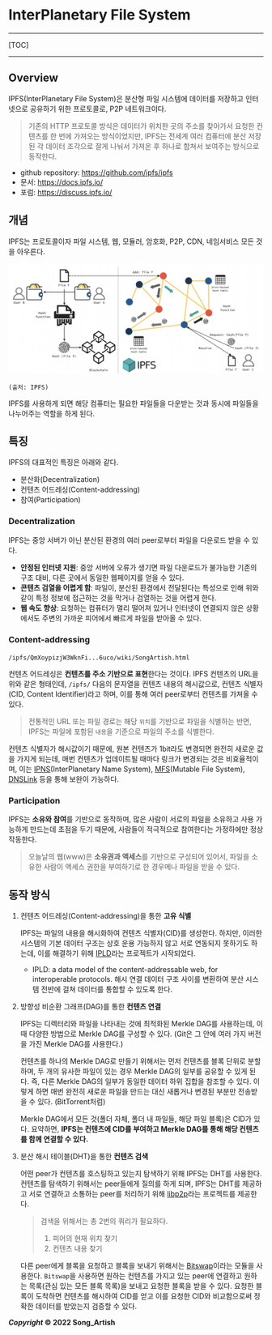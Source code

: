 # InterPlanetary File System

---



[TOC]

---



## Overview

IPFS(InterPlanetary File System)은 분산형 파일 시스템에 데이터를 저장하고 인터넷으로 공유하기 위한 프로토콜로, P2P 네트워크이다.

> 기존의 HTTP 프로토콜 방식은 데이터가 위치한 곳의 주소를 찾아가서 요청한 컨텐츠를 한 번에 가져오는 방식이었지만, IPFS는 전세계 여러 컴퓨터에 분산 저장된 각 데이터 조각으로 잘게 나눠서 가져온 후 하나로 합쳐서 보여주는 방식으로 동작한다.

- github repository: https://github.com/ipfs/ipfs
- 문서: https://docs.ipfs.io/
- 포럼: https://discuss.ipfs.io/



## 개념

IPFS는 프로토콜이자 파일 시스템, 웹, 모듈러, 암호화, P2P, CDN, 네임서비스 모든 것을 아우른다.

![IPFS](img/IPFS.png)

`(출처: IPFS)`

IPFS를 사용하게 되면 해당 컴퓨터는 필요한 파일들을 다운받는 것과 동시에 파일들을 나누어주는 역할을 하게 된다.



## 특징

IPFS의 대표적인 특징은 아래와 같다.

- 분산화(Decentralization)
- 컨텐츠 어드레싱(Content-addressing)
- 참여(Participation)

### Decentralization

IPFS는 중앙 서버가 아닌 분산된 환경의 여러 peer로부터 파일을 다운로드 받을 수 있다.

- **안정된 인터넷 지원**: 중앙 서버에 오류가 생기면 파일 다운로드가 불가능한 기존의 구조 대비, 다른 곳에서 동일한 웹페이지를 얻을 수 있다.
- **콘텐츠 검열을 어렵게 함**: 파일이, 분산된 환경에서 전달된다는 특성으로 인해 위와 같이 특정 정보에 접근하는 것을 막거나 검열하는 것을 어렵게 한다.
- **웹 속도 향상**: 요청하는 컴퓨터가 멀리 떨어져 있거나 인터넷이 연결되지 않은 상황에서도 주변의 가까운 피어에서 빠르게 파일을 받아올 수 있다.

### Content-addressing

`/ipfs/QmXoypizjW3WknFi...6uco/wiki/SongArtish.html`

컨텐츠 어드레싱은 **컨텐츠를 주소 기반으로 표현**한다는 것이다. IPFS 컨텐츠의 URL을 위와 같은 형태인데, `/ipfs/` 다음의 문자열을 컨텐츠 내용의 해시값으로, 컨텐츠 식별자(CID, Content Identifier)라고 하며,  이를 통해 여러 peer로부터 컨텐츠를 가져올 수 있다.

> 전통적인 URL 또는 파일 경로는 해당 `위치`를 기반으로 파일을 식별하는 반면, IPFS는 파일에 포함된 `내용`을 기준으로 파일의 주소를 식별한다.

컨텐츠 식별자가 해시값이기 때문에, 원본 컨텐츠가 1bit라도 변경되면 완전히 새로운 값을 가지게 되는데, 매번 컨텐츠가 업데이트될 때마다 링크가 변경되는 것은 비효율적이며, 이는 [IPNS](https://docs.ipfs.io/concepts/ipns/)(InterPlanetary Name System), [MFS](https://docs.ipfs.io/concepts/file-systems/#mutable-file-system-mfs)(Mutable File System), [DNSLink](https://docs.ipfs.io/concepts/dnslink/) 등을 통해 보완이 가능하다.

### Participation

IPFS는 **소유와 참여**를 기반으로 동작하며, 많은 사람이 서로의 파일을 소유하고 사용 가능하게 만드는데 초점을 두기 때문에, 사람들이 적극적으로 참여한다는 가정하에만 정상 작동한다.

> 오늘날의 웹(www)은 **소유권과 액세스**를 기반으로 구성되어 있어서, 파일을 소유한 사람이 액세스 권한을 부여하기로 한 경우메나 파일을 받을 수 있다.



## 동작 방식

1. 컨텐츠 어드레싱(Content-addressing)을 통한 **고유 식별**

   IPFS는 파일의 내용을 해시화하여 컨텐츠 식별자(CID)를 생성한다. 하지만, 이러한 시스템의 기본 데이터 구조는 상호 운용 가능하지 않고 서로 연동되지 못하기도 하는데, 이를 해결하기 위해 [IPLD](https://ipld.io/)라는 프로젝트가 시작되었다.

   - IPLD: a data model of the content-addressable web, for interoperable protocols. 해시 연결 데이터 구조 사이를 변환하여 분산 시스템 전반에 걸쳐 데이터를 통합할 수 있도록 한다.

2. 방향성 비순환 그래프(DAG)를 통한 **컨텐츠 연결**

   IPFS는 디렉터리와 파일을 나타내는 것에 최적화된 Merkle DAG를 사용하는데, 이때 다양한 방법으로 Merkle DAG를 구성할 수 있다. (Git은 그 안에 여러 가지 버전을 가진 Merkle DAG를 사용한다.)

   컨텐츠를 하나의 Merkle DAG로 만들기 위해서는 먼저 컨텐츠를 블록 단위로 분할하며, 두 개의 유사한 파일이 있는 경우 Merkle DAG의 일부를 공유할 수 있게 된다. 즉, 다른 Merkle DAG의 일부가 동일한 데이터 하위 집합을 참조할 수 있다. 이렇게 하면 매번 완전히 새로운 파일을 만드는 대신 새롭거나 변경된 부분만 전송받을 수 있다. (BitTorrent처럼)

   Merkle DAG에서 모든 것(폴더 자체, 폴더 내 파일들, 해당 파일 블록)은 CID가 있다. 요약하면, **IPFS는 컨텐츠에 CID를 부여하고 Merkle DAG를 통해 해당 컨텐츠를 함께 연결할 수 있다.**

3. 분산 해시 테이블(DHT)을 통한 **컨텐츠 검색**

   어떤 peer가 컨텐츠를 호스팅하고 있는지 탐색하기 위해 IPFS는 DHT를 사용한다. 컨텐츠를 탐색하기 위해서는 peer들에게 질의를 하게 되며, IPFS는 DHT를 제공하고 서로 연결하고 소통하는 peer를 처리하기 위해 [libp2p](https://libp2p.io/)라는 프로젝트를 제공한다.

   > 검색을 위해서는 총 2번의 쿼리가 필요하다.
   >
   > 1. 피어의 현재 위치 찾기
   > 2. 컨텐츠 내용 찾기

   다른 peer에게 블록을 요청하고 블록을 보내기 위해서는 [Bitswap](https://github.com/ipfs/specs/blob/main/BITSWAP.md)이라는 모듈을 사용한다. `Bitswap`을 사용하면 원하는 컨텐츠를 가지고 있는 peer에 연결하고 원하는 목록(관심 있는 모든 블록 목록)을 보내고 요청한 블록을 받을 수 있다. 요청한 블록이 도착하면 컨텐츠를 해시하여 CID를 얻고 이를 요청한 CID와 비교함으로써 정확한 데이터를 받았는지 검증할 수 있다.



***Copyright* © 2022 Song_Artish**